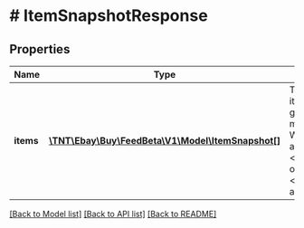 # # ItemSnapshotResponse

## Properties

Name | Type | Description | Notes
------------ | ------------- | ------------- | -------------
**items** | [**\TNT\Ebay\Buy\FeedBeta\V1\Model\ItemSnapshot[]**](ItemSnapshot.md) | The container for the array of items returned by the &lt;b&gt; getItemSnapshotFeed&lt;/b&gt; method. &lt;p&gt;&lt;b&gt;Note: &lt;/b&gt; When the value of the &lt;b&gt; availability&lt;/b&gt; column is &lt;code&gt;UNAVAILABLE&lt;/code&gt;, only the &lt;b&gt;itemId&lt;/b&gt; and &lt;b&gt; availability&lt;/b&gt; columns are populated.  &lt;/p&gt; | [optional]

[[Back to Model list]](../../README.md#models) [[Back to API list]](../../README.md#endpoints) [[Back to README]](../../README.md)

